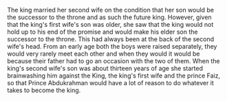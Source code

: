The king married her second wife on the condition that her son would be the successor to the throne and as such the future king. However, given that the king's first wife's son was older, she saw that the king would not hold up to his end of the promise and would make his elder son the successor to the throne. This had always been at the back of the second wife's head. From an early age both the boys were raised separately, they would very rarely meet each other and when they would it would be because their father had to go an occasion with the two of them. When the king's second wife's son was about thirteen years of age she started brainwashing him against the King, the king's first wife and the prince Faiz, so that Prince Abdukrahman would have a lot of reason to do whatever it takes to become the king.